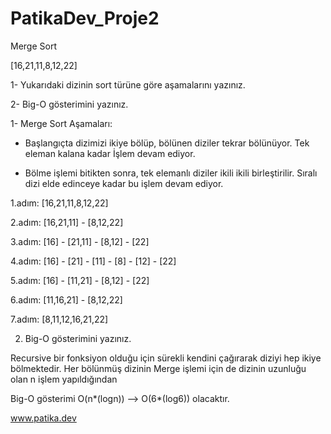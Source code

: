 # PatikaDev_Proje2
Merge Sort

[16,21,11,8,12,22]

 1- Yukarıdaki dizinin sort türüne göre aşamalarını yazınız.

2- Big-O gösterimini yazınız.

 1- Merge Sort Aşamaları:  

- Başlangıçta dizimizi ikiye bölüp, bölünen diziler tekrar bölünüyor. Tek eleman kalana kadar İşlem devam ediyor.

- Bölme işlemi bitikten sonra, tek elemanlı diziler ikili ikili birleştirilir. Sıralı dizi elde edinceye kadar bu işlem devam ediyor.

1.adım: [16,21,11,8,12,22]

2.adım: [16,21,11] - [8,12,22]

3.adım: [16] - [21,11] - [8,12] - [22]

4.adım: [16] - [21] - [11] - [8] - [12] - [22]

5.adım: [16] - [11,21] - [8,12] - [22]

6.adım: [11,16,21] - [8,12,22]

7.adım: [8,11,12,16,21,22]

2. Big-O gösterimini yazınız. 

Recursive bir fonksiyon olduğu için sürekli kendini çağırarak diziyi hep ikiye bölmektedir. Her bölünmüş dizinin Merge işlemi için de dizinin uzunluğu olan n işlem yapıldığından

Big-O gösterimi   O(n*(logn)) --> O(6*(log6))   olacaktır.

www.patika.dev
